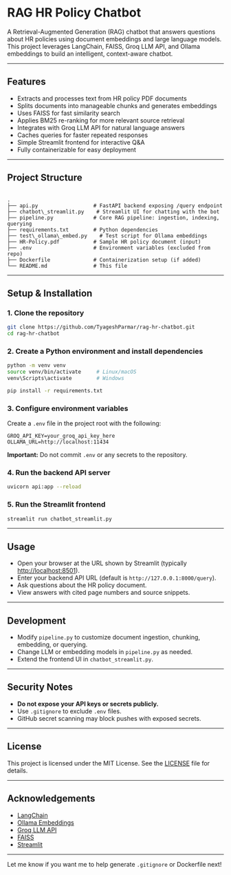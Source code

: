 # RAG HR Policy Chatbot

A Retrieval-Augmented Generation (RAG) chatbot that answers questions about HR policies using document embeddings and large language models. This project leverages LangChain, FAISS, Groq LLM API, and Ollama embeddings to build an intelligent, context-aware chatbot.

---

## Features

- Extracts and processes text from HR policy PDF documents
- Splits documents into manageable chunks and generates embeddings
- Uses FAISS for fast similarity search
- Applies BM25 re-ranking for more relevant source retrieval
- Integrates with Groq LLM API for natural language answers
- Caches queries for faster repeated responses
- Simple Streamlit frontend for interactive Q&A
- Fully containerizable for easy deployment

---

## Project Structure

```

.
├── api.py                  # FastAPI backend exposing /query endpoint
├── chatbot\_streamlit.py    # Streamlit UI for chatting with the bot
├── pipeline.py             # Core RAG pipeline: ingestion, indexing, querying
├── requirements.txt        # Python dependencies
├── test\_ollama\_embed.py    # Test script for Ollama embeddings
├── HR-Policy.pdf           # Sample HR policy document (input)
├── .env                    # Environment variables (excluded from repo)
├── Dockerfile              # Containerization setup (if added)
└── README.md               # This file

````

---

## Setup & Installation

### 1. Clone the repository

```bash
git clone https://github.com/TyageshParmar/rag-hr-chatbot.git
cd rag-hr-chatbot
````

### 2. Create a Python environment and install dependencies

```bash
python -m venv venv
source venv/bin/activate     # Linux/macOS
venv\Scripts\activate        # Windows

pip install -r requirements.txt
```

### 3. Configure environment variables

Create a `.env` file in the project root with the following:

```env
GROQ_API_KEY=your_groq_api_key_here
OLLAMA_URL=http://localhost:11434
```

**Important:** Do not commit `.env` or any secrets to the repository.

### 4. Run the backend API server

```bash
uvicorn api:app --reload
```

### 5. Run the Streamlit frontend

```bash
streamlit run chatbot_streamlit.py
```

---

## Usage

* Open your browser at the URL shown by Streamlit (typically [http://localhost:8501](http://localhost:8501)).
* Enter your backend API URL (default is `http://127.0.0.1:8000/query`).
* Ask questions about the HR policy document.
* View answers with cited page numbers and source snippets.

---

## Development

* Modify `pipeline.py` to customize document ingestion, chunking, embedding, or querying.
* Change LLM or embedding models in `pipeline.py` as needed.
* Extend the frontend UI in `chatbot_streamlit.py`.

---

## Security Notes

* **Do not expose your API keys or secrets publicly.**
* Use `.gitignore` to exclude `.env` files.
* GitHub secret scanning may block pushes with exposed secrets.

---

## License

This project is licensed under the MIT License. See the [LICENSE](LICENSE) file for details.

---

## Acknowledgements

* [LangChain](https://github.com/langchain-ai/langchain)
* [Ollama Embeddings](https://github.com/nomic-ai/ollama)
* [Groq LLM API](https://www.groq.com/)
* [FAISS](https://github.com/facebookresearch/faiss)
* [Streamlit](https://streamlit.io/)

---
Let me know if you want me to help generate `.gitignore` or Dockerfile next!
```
